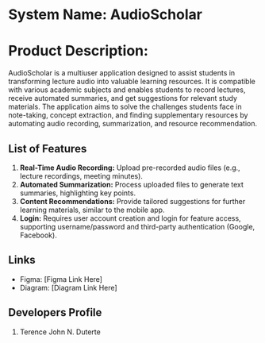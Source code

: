# System Name: AudioScholar

# Product Description: 
AudioScholar is a multiuser application designed to assist students in transforming lecture audio into valuable learning resources. It is compatible with various academic subjects and enables students to record lectures, receive automated summaries, and get suggestions for relevant study materials. The application aims to solve the challenges students face in note-taking, concept extraction, and finding supplementary resources by automating audio recording, summarization, and resource recommendation.

## List of Features

1. **Real-Time Audio Recording:** Upload pre-recorded audio files (e.g., lecture recordings, meeting minutes).
2. **Automated Summarization:** Process uploaded files to generate text summaries, highlighting key points.
3. **Content Recommendations:** Provide tailored suggestions for further learning materials, similar to the mobile app.
4. **Login:** Requires user account creation and login for feature access, supporting username/password and third-party authentication (Google, Facebook).


## Links

- Figma: [Figma Link Here]
- Diagram: [Diagram Link Here]

## Developers Profile

1. Terence John N. Duterte